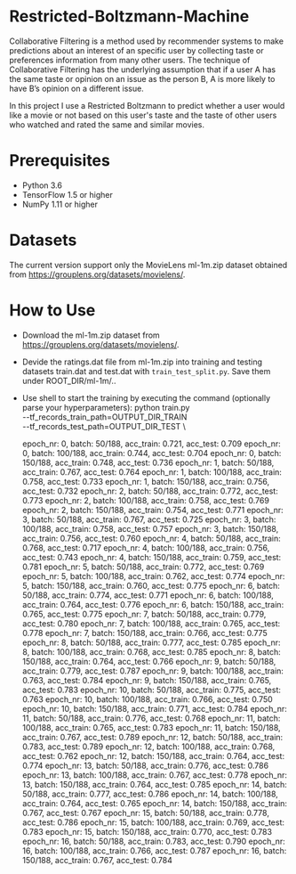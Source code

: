 # Restricted-Boltzmann-Machine
Collaborative Filtering is a method used by recommender systems to make predictions about an interest of an specific user by collecting taste or preferences information from many other users. The technique of Collaborative Filtering has the underlying assumption that if a user A has the same taste or opinion on an issue as the person B, A is more likely to have B’s opinion on a different issue. 

In this project I use a Restricted Boltzmann to predict whether a user would like a movie or not based on this user's taste and the taste of other users who watched and rated the same and similar movies.

# Prerequisites
- Python 3.6
- TensorFlow 1.5 or higher
- NumPy 1.11 or higher

# Datasets

The current version support only the MovieLens ml-1m.zip dataset obtained from https://grouplens.org/datasets/movielens/.

# How to Use

- Download the ml-1m.zip dataset from https://grouplens.org/datasets/movielens/.

- Devide the ratings.dat file from ml-1m.zip into training and testing datasets train.dat and test.dat with 
`train_test_split.py`. Save them under ROOT_DIR/ml-1m/..

- Use shell to start the training by executing the command (optionally parse your hyperparameters):
    python train.py \
             --tf_records_train_path=OUTPUT_DIR_TRAIN \
             --tf_records_test_path=OUTPUT_DIR_TEST \

    epoch_nr: 0, batch: 50/188, acc_train: 0.721, acc_test: 0.709
    epoch_nr: 0, batch: 100/188, acc_train: 0.744, acc_test: 0.704
    epoch_nr: 0, batch: 150/188, acc_train: 0.748, acc_test: 0.736
    epoch_nr: 1, batch: 50/188, acc_train: 0.767, acc_test: 0.764
    epoch_nr: 1, batch: 100/188, acc_train: 0.758, acc_test: 0.733
    epoch_nr: 1, batch: 150/188, acc_train: 0.756, acc_test: 0.732
    epoch_nr: 2, batch: 50/188, acc_train: 0.772, acc_test: 0.773
    epoch_nr: 2, batch: 100/188, acc_train: 0.758, acc_test: 0.769
    epoch_nr: 2, batch: 150/188, acc_train: 0.754, acc_test: 0.771
    epoch_nr: 3, batch: 50/188, acc_train: 0.767, acc_test: 0.725
    epoch_nr: 3, batch: 100/188, acc_train: 0.758, acc_test: 0.757
    epoch_nr: 3, batch: 150/188, acc_train: 0.756, acc_test: 0.760
    epoch_nr: 4, batch: 50/188, acc_train: 0.768, acc_test: 0.717
    epoch_nr: 4, batch: 100/188, acc_train: 0.756, acc_test: 0.743
    epoch_nr: 4, batch: 150/188, acc_train: 0.759, acc_test: 0.781
    epoch_nr: 5, batch: 50/188, acc_train: 0.772, acc_test: 0.769
    epoch_nr: 5, batch: 100/188, acc_train: 0.762, acc_test: 0.774
    epoch_nr: 5, batch: 150/188, acc_train: 0.760, acc_test: 0.775
    epoch_nr: 6, batch: 50/188, acc_train: 0.774, acc_test: 0.771
    epoch_nr: 6, batch: 100/188, acc_train: 0.764, acc_test: 0.776
    epoch_nr: 6, batch: 150/188, acc_train: 0.765, acc_test: 0.775
    epoch_nr: 7, batch: 50/188, acc_train: 0.779, acc_test: 0.780
    epoch_nr: 7, batch: 100/188, acc_train: 0.765, acc_test: 0.778
    epoch_nr: 7, batch: 150/188, acc_train: 0.766, acc_test: 0.775
    epoch_nr: 8, batch: 50/188, acc_train: 0.777, acc_test: 0.785
    epoch_nr: 8, batch: 100/188, acc_train: 0.768, acc_test: 0.785
    epoch_nr: 8, batch: 150/188, acc_train: 0.764, acc_test: 0.766
    epoch_nr: 9, batch: 50/188, acc_train: 0.779, acc_test: 0.787
    epoch_nr: 9, batch: 100/188, acc_train: 0.763, acc_test: 0.784
    epoch_nr: 9, batch: 150/188, acc_train: 0.765, acc_test: 0.783
    epoch_nr: 10, batch: 50/188, acc_train: 0.775, acc_test: 0.763
    epoch_nr: 10, batch: 100/188, acc_train: 0.766, acc_test: 0.750
    epoch_nr: 10, batch: 150/188, acc_train: 0.771, acc_test: 0.784
    epoch_nr: 11, batch: 50/188, acc_train: 0.776, acc_test: 0.768
    epoch_nr: 11, batch: 100/188, acc_train: 0.765, acc_test: 0.783
    epoch_nr: 11, batch: 150/188, acc_train: 0.767, acc_test: 0.789
    epoch_nr: 12, batch: 50/188, acc_train: 0.783, acc_test: 0.789
    epoch_nr: 12, batch: 100/188, acc_train: 0.768, acc_test: 0.762
    epoch_nr: 12, batch: 150/188, acc_train: 0.764, acc_test: 0.774
    epoch_nr: 13, batch: 50/188, acc_train: 0.776, acc_test: 0.786
    epoch_nr: 13, batch: 100/188, acc_train: 0.767, acc_test: 0.778
    epoch_nr: 13, batch: 150/188, acc_train: 0.764, acc_test: 0.785
    epoch_nr: 14, batch: 50/188, acc_train: 0.777, acc_test: 0.786
    epoch_nr: 14, batch: 100/188, acc_train: 0.764, acc_test: 0.765
    epoch_nr: 14, batch: 150/188, acc_train: 0.767, acc_test: 0.767
    epoch_nr: 15, batch: 50/188, acc_train: 0.778, acc_test: 0.786
    epoch_nr: 15, batch: 100/188, acc_train: 0.769, acc_test: 0.783
    epoch_nr: 15, batch: 150/188, acc_train: 0.770, acc_test: 0.783
    epoch_nr: 16, batch: 50/188, acc_train: 0.783, acc_test: 0.790
    epoch_nr: 16, batch: 100/188, acc_train: 0.766, acc_test: 0.787
    epoch_nr: 16, batch: 150/188, acc_train: 0.767, acc_test: 0.784
    
